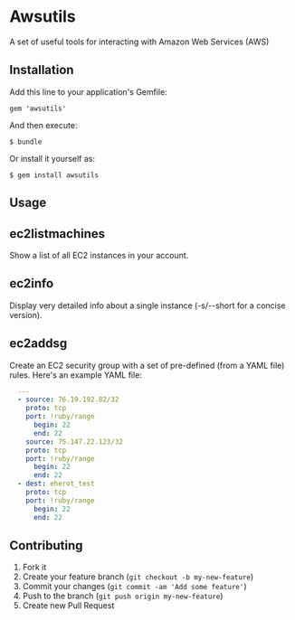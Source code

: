 # Awsutils

A set of useful tools for interacting with Amazon Web Services (AWS)

## Installation

Add this line to your application's Gemfile:

    gem 'awsutils'

And then execute:

    $ bundle

Or install it yourself as:

    $ gem install awsutils

## Usage

ec2listmachines
---------------
Show a list of all EC2 instances in your account.

ec2info
-------
Display very detailed info about a single instance (-s/--short for a concise version).

ec2addsg
--------
Create an EC2 security group with a set of pre-defined (from a YAML file) rules.  Here's an example YAML file:

```YAML
  ---
  - source: 76.19.192.82/32
    proto: tcp
    port: !ruby/range
      begin: 22
      end: 22
    source: 75.147.22.123/32
    proto: tcp
    port: !ruby/range
      begin: 22
      end: 22
  - dest: eherot_test
    proto: tcp
    port: !ruby/range
      begin: 22
      end: 22
```

## Contributing

1. Fork it
2. Create your feature branch (`git checkout -b my-new-feature`)
3. Commit your changes (`git commit -am 'Add some feature'`)
4. Push to the branch (`git push origin my-new-feature`)
5. Create new Pull Request
